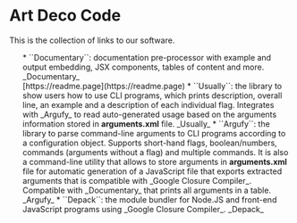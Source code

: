 # Art Deco Code

This is the collection of links to our software.

<ul>
  * ``Documentary``: documentation pre-processor with example and output embedding, JSX components, tables of content and more. <github-badge name="documentary" org="artdecocode" /> <npm-badge package="documentary" version="1.23.4">_Documentary_</npm-badge> <br/>[https://readme.page](https://readme.page)
  * ``Usually``: the library to show users how to use CLI programs, which prints description, overall line, an example and a description of each individual flag. Integrates with _Argufy_ to read auto-generated usage based on the arguments information stored in <strong>arguments.xml</strong> file. <github-badge name="usually" org="artdecocode" /> <npm-badge package="usually" version="1.2.0">_Usually_</npm-badge>
  * ``Argufy``: the library to parse command-line arguments to CLI programs according to a configuration object. Supports short-hand flags, boolean/numbers, commands (arguments without a flag) and multiple commands. It is also a command-line utility that allows to store arguments in <strong>arguments.xml</strong> file for automatic generation of a JavaScript file that exports extracted arguments that is compatible with _Google Closure Compiler_. Compatible with _Documentary_ that prints all arguments in a table. <github-badge name="argufy" org="artdecocode" /> <npm-badge package="argufy" version="1.4.0">_Argufy_</npm-badge>
  * ``Depack``: the module bundler for Node.JS and front-end JavaScript programs using _Google Closure Compiler_. <github-badge name="depack" org="dpck" /> <npm-badge package="depack" version="1.0.0">_Depack_</npm-badge>
</ul>

<section-break/>